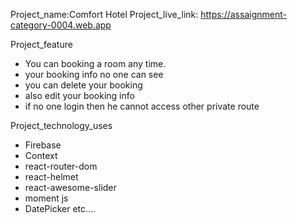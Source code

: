 Project_name:Comfort Hotel
Project_live_link: https://assaignment-category-0004.web.app

Project_feature

* You can booking a room any time.
* your booking info no one can see
* you can delete your booking
* also edit your booking info
* if no one login then he cannot access other private route


Project_technology_uses

* Firebase
* Context
* react-router-dom
* react-helmet
* react-awesome-slider
* moment js
* DatePicker etc....